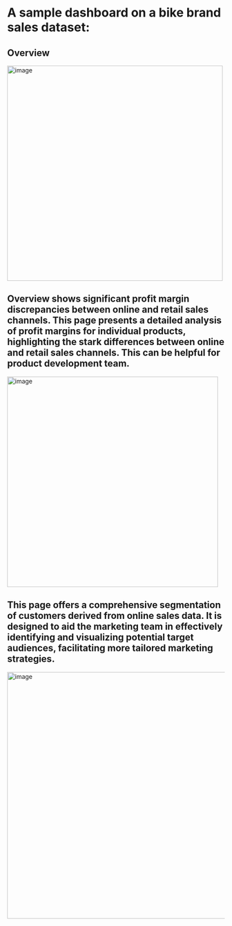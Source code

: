 # A sample dashboard on a bike brand sales dataset:
## Overview
<img width="499" alt="image" src="https://github.com/xutiantony/projects/assets/103725419/bbdd1637-70d5-4296-9881-160ea157c818">

## Overview shows significant profit margin discrepancies between online and retail sales channels. This page presents a detailed analysis of profit margins for individual products, highlighting the stark differences between online and retail sales channels. This can be helpful for product development team.

<img width="488" alt="image" src="https://github.com/xutiantony/projects/assets/103725419/b206a6c3-1db6-4557-94df-d37d8cf3affe">

## This page offers a comprehensive segmentation of customers derived from online sales data. It is designed to aid the marketing team in effectively identifying and visualizing potential target audiences, facilitating more tailored marketing strategies.

<img width="572" alt="image" src="https://github.com/xutiantony/projects/assets/103725419/2d7588a3-b6fc-45ea-ae5d-5beda071c697">
